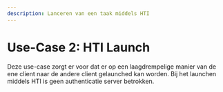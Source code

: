 ```yaml
---
description: Lanceren van een taak middels HTI
---
```


# Use-Case 2: HTI Launch

Deze use-case zorgt er voor dat er op een laagdrempelige manier van de ene client naar de andere client gelaunched kan worden. Bij het launchen middels HTI is geen authenticatie server betrokken.



